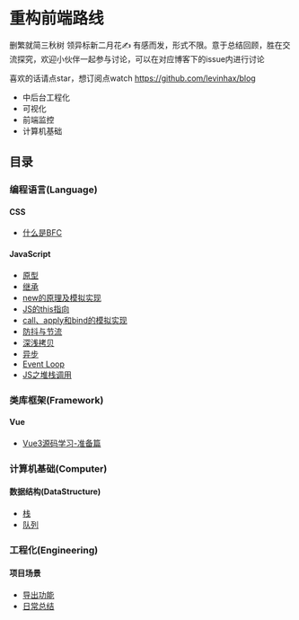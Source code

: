 # 重构前端路线

删繁就简三秋树 领异标新二月花✍ 有感而发，形式不限。意于总结回顾，胜在交流探究，欢迎小伙伴一起参与讨论，可以在对应博客下的issue内进行讨论

喜欢的话请点star，想订阅点watch https://github.com/levinhax/blog

- 中后台工程化
- 可视化
- 前端监控
- 计算机基础

## 目录

### 编程语言(Language)

#### CSS

- [什么是BFC](Language/CSS/什么是BFC.md)

#### JavaScript

- [原型](Language/JavaScript/原型.md)
- [继承](Language/JavaScript/继承.md)
- [new的原理及模拟实现](Language/JavaScript/new的原理及模拟实现.md)
- [JS的this指向](Language/JavaScript/JS的this指向.md)
- [call、apply和bind的模拟实现](Language/JavaScript/call、apply和bind的模拟实现.md)
- [防抖与节流](Language/JavaScript/防抖与节流.md)
- [深浅拷贝](Language/JavaScript/深浅拷贝.md)
- [异步](Language/JavaScript/异步.md)
- [Event Loop](Language/JavaScript/EventLoop.md)
- [JS之堆栈调用](Language/JavaScript/JS之堆栈调用.md)

### 类库框架(Framework)

#### Vue

- [Vue3源码学习-准备篇](Framework/Vue/Vue3源码学习-准备篇.md)

### 计算机基础(Computer)

#### 数据结构(DataStructure)

- [栈](Computer/DataStructure/栈.md)
- [队列](Computer/DataStructure/队列.md)

### 工程化(Engineering)

#### 项目场景

- [导出功能](Engineering/ProjectScene/导出功能.md)
- [日常总结](Engineering/ProjectScene/日常总结.md)
